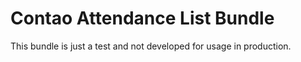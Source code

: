 # Contao Attendance List Bundle

This bundle is just a test and not developed for usage in production.